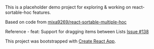 
This is a placeholder demo project for exploring & working on react-sortable-hoc features.

Based on code from [mixa9269/react-sortable-multiple-hoc](https://github.com/mixa9269/react-sortable-multiple-hoc)

Reference - feat: Support for dragging items between Lists [Issue #138](https://github.com/clauderic/react-sortable-hoc/pull/138)

This project was bootstrapped with [Create React App](https://github.com/facebookincubator/create-react-app).
